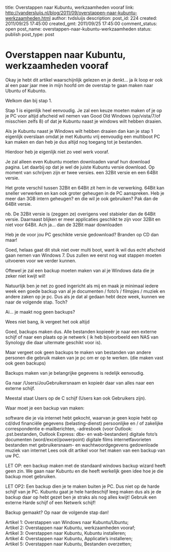 title: Overstappen naar Kubuntu, werkzaamheden vooraf
link: http://vandersluijs.nl/blog/2011/09/overstappen-naar-kubuntu-werkzaamheden.html
author: tvdsluijs
description: 
post_id: 224
created: 2011/09/25 17:45:00
created_gmt: 2011/09/25 17:45:00
comment_status: open
post_name: overstappen-naar-kubuntu-werkzaamheden
status: publish
post_type: post

# Overstappen naar Kubuntu, werkzaamheden vooraf

Okay je hebt dit artikel waarschijnlijk gelezen en je denkt… ja ik loop er ook al een paar jaar mee in mijn hoofd om de overstap te gaan maken naar Ubuntu of Kubunto.  
  
Welkom dan bij stap 1.  
  
Stap 1 is eigenlijk heel eenvoudig. Je zal een keuze moeten maken of je op je PC voor altijd afscheid wil nemen van Good Old Windows (xp/vista/7/of misschien zelfs 8) of dat je Kubuntu naast je windows wilt hebben draaien.  
  
Als je Kubuntu naast je Windows wilt hebben draaien dan kan je stap 1 eigenlijk overslaan omdat je met Kubuntu vrij eenvoudig een multiboot PC kan maken en dan heb je dus altijd nog toegang tot je bestanden.   
  
Hierdoor heb je eigenlijk niet zo veel werk vooraf.  
  
Je zal alleen even Kubuntu moeten downloaden vanaf hun download pagina. Let daarbij op dat je wel de juiste Kubuntu versie download. Op moment van schrijven zijn er twee versies. een 32Bit versie en een 64Bit versie.   
  
Het grote verschil tussen 32Bit en 64Bit zit hem in de verwerking. 64Bit kan sneller verwerken en kan ook groter geheugen in de PC aanspreken. Heb je meer dan 3GB intern geheugen? en die wil je ook gebruiken? Pak dan de 64Bit versie.  
  
nb. De 32Bit versie is (zeggen ze) overigens veel stabieler dan de 64Bit versie. Daarnaast blijken er meer applicaties geschikt te zijn voor 32Bit en niet voor 64Bit. Ach ja… dan de 32Bit maar downloaden   
  
Heb je de voor jou PC geschikte versie gedownload? Branden op CD dan maar!  
  
Goed, helaas gaat dit stuk niet over multi boot, want ik wil dus echt afscheid gaan nemen van Windows 7. Dus zullen we eerst nog wat stappen moeten uitvoeren voor we verder kunnen.  
  
Oftewel je zal een backup moeten maken van al je Windows data die je zeker niet kwijt wil!  
  
Natuurlijk ben je net zo goed ingericht als mij en maak je minimaal iedere week een goede backup van al je documenten / foto’s / filmpjes / muziek en andere zaken op je pc. Dus als je dat al gedaan hebt deze week, kunnen we naar de volgende stap. Toch?  
  
Ai… je maakt nog geen backups?  
  
Wees niet bang, ik vergeet het ook altijd   
  
Goed, backups maken dus. Alle bestanden kopieeër je naar een externe schijf of naar een plaats op je netwerk ( ik heb bijvoorbeeld een NAS van Synology die daar uitermate geschikt voor is).  
  
Maar vergeet ook geen backups te maken van bestanden van andere personen die gebruik maken van je pc om er op te werken. (die maken vast ook geen backups)  
  
Backups maken van je belangrijke gegevens is redelijk eenvoudig.  
  
Ga naar /Users/JouGebruikersnaam en kopieër daar van alles naar een externe schijf.  
  
Meestal staat Users op de C schijf (Users kan ook Gebruikers zijn).  
  
Waar moet je een backup van maken:  
  
software die je via internet hebt gekocht, waarvan je geen kopie hebt op cd/dvd financiële gegevens (belasting-dienst) persoonlijke en / of zakelijke correspondentie e-mailberichten, -adresboek (voor Outlook: .pst.bestanden, Outlook Express: dbx- en wab-bestanden) digitale foto’s documenten (word/excel/powerpoint) digitale films internetfavorieten bestanden met gebruikersnaam- en wachtwoordgegevens gedownloade muziek van internet Lees ook dit artikel voor het maken van een backup van uw PC.  
  
LET OP: een backup maken met de standaard windows backup wizard heeft geen zin. We gaan naar Kubuntu en die heeft werkelijk geen idee hoe je die backup moet gebruiken.  
  
LET OP2: Een backup dien je te maken buiten je PC. Dus niet op de harde schijf van je PC. Kubuntu gaat je hele hardeschijf leeg maken dus als je de backup daar op hebt gezet ben je straks als nog alles kwijt! Gebruik een externe Harde schijf of een Netwerk schijf!  
  
Backup gemaakt? Op naar de volgende stap dan!  
  
Artikel 1: Overstappen van Windows naar Kubuntu/Ubuntu;   
Artikel 2: Overstappen naar Kubuntu, werkzaamheden vooraf;   
Artikel 3: Overstappen naar Kubuntu, Kubuntu installeren;   
Artikel 4: Overstappen naar Kubuntu, Applicatie’s installeren;   
Artikel 5: Overstappen naar Kubuntu, Bestanden overzetten;